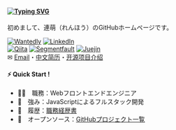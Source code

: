 #### [![Typing SVG](https://readme-typing-svg.herokuapp.com?font=Murecho&duration=3000&size=16&height=25&color=000000&lines=%F0%9F%91%8B+%E3%81%93%E3%82%93%E3%81%AB%E3%81%A1%E3%81%AF%EF%BC%81;%F0%9F%91%8B+%E6%9D%A5%E9%83%BD%E6%9D%A5%E4%BA%86;%F0%9F%91%8B+Hey+there)](https://git.io/typing-svg)

初めまして、連萌（れんほう）のGitHubホームページです。

[![Wantedly](https://img.shields.io/badge/-Wantedly-0097A7.svg?style=flat-square)](https://www.wantedly.com/id/kensoz)
[![LinkedIn](https://img.shields.io/badge/-LinkedIn-0288D1.svg?style=flat-square)](https://jp.linkedin.com/in/kensoz)\
[![Qiita](https://img.shields.io/badge/-Qiita-689F38.svg?style=flat-square)](https://qiita.com/kensoz)
[![Segmentfault](https://img.shields.io/badge/-Segmentfault-388E3C.svg?style=flat-square)](https://segmentfault.com/u/kensoz/articles)
[![Juejin](https://img.shields.io/badge/-Juejin-1976D2.svg?style=flat-square)](https://juejin.cn/user/1029616691882653)\
✉ [Email](mailto:kensozlian@gmail.com)・[中文简历](https://github.com/kensoz/resume/tree/master/resume-cn)・[开源项目介绍](https://github.com/kensoz/resume/tree/master/github-cn)

#### ⚡ Quick Start !

+ 👨‍💻　職務：Webフロントエンドエンジニア
+ 💪　強み：JavaScriptによるフルスタック開発
+ 📄　履歴：[職務経歴書](https://github.com/kensoz/resume/blob/master/README.md)
+ 🌱　オープンソース：[GitHubプロジェクト一覧](https://github.com/kensoz/resume/tree/master/github)
